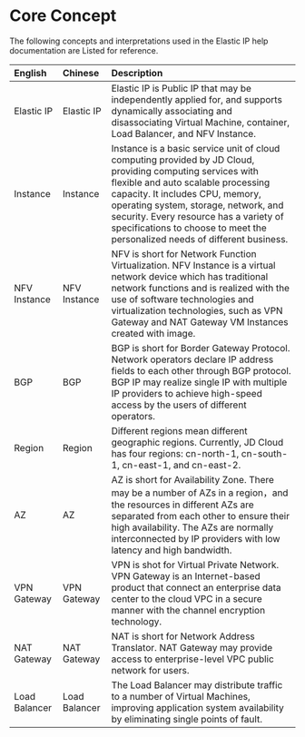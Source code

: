 # Core Concept
The following concepts and interpretations used in the Elastic IP help documentation are Listed for reference.

| English | Chinese | Description |
| :- | :- | :- |
| Elastic IP | Elastic IP | Elastic IP is Public IP that may be independently applied for, and supports dynamically associating and disassociating Virtual Machine, container, Load Balancer, and NFV Instance.
| Instance | Instance | Instance is a basic service unit of cloud computing provided by JD Cloud, providing computing services with flexible and auto scalable processing capacity. It includes CPU, memory, operating system, storage, network, and security. Every resource has a variety of specifications to choose to meet the personalized needs of different business. |
| NFV Instance | NFV Instance | NFV is short for Network Function Virtualization. NFV Instance is a virtual network device which has traditional network functions and is realized with the use of software technologies and virtualization technologies, such as VPN Gateway and NAT Gateway VM Instances created with image.|
| BGP | BGP | BGP is short for Border Gateway Protocol. Network operators declare IP address fields to each other through BGP protocol. BGP IP may realize single IP with multiple IP providers to achieve high-speed access by the users of different operators.|
| Region | Region | Different regions mean different geographic regions. Currently, JD Cloud has four regions: cn-north-1, cn-south-1, cn-east-1, and cn-east-2.
| AZ | AZ | AZ is short for Availability Zone. There may be a number of AZs in a region，and the resources in different AZs are separated from each other to ensure their high availability. The AZs are normally interconnected by IP providers with low latency and high bandwidth.
| VPN Gateway | VPN Gateway | VPN is shot for Virtual Private Network. VPN Gateway is an Internet-based product that connect an enterprise data center to the cloud VPC in a secure manner with the channel encryption technology.
| NAT Gateway | NAT Gateway | NAT is short for Network Address Translator. NAT Gateway may provide access to enterprise-level VPC public network for users.
| Load Balancer | Load Balancer | The Load Balancer may distribute traffic to a number of Virtual Machines, improving application system availability by eliminating single points of fault.
